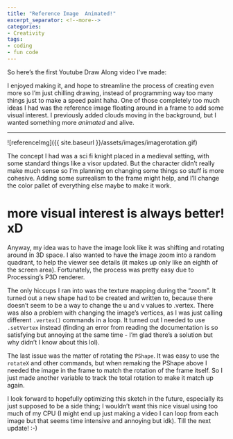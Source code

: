 ```yaml
---
title: "Reference Image  Animated!"
excerpt_separator: <!--more-->
categories: 
- Creativity
tags:
- coding
- fun code
---
```


So here’s the first Youtube Draw Along video I’ve made:

I enjoyed making it, and hope to streamline the process of creating even more so I’m just chilling drawing, instead of programming way too many things just to make a speed paint haha. One of those completely too much ideas I had was the reference image floating around in a frame to add some visual interest. I previously added clouds moving in the background, but I wanted something more *animated* and alive.

<!--more-->

***

![referenceImg]({{ site.baseurl }}/assets/images/imagerotation.gif)


The concept I had was a sci fi knight placed in a medieval setting, with some standard things like a visor updated. But the character didn’t really make much sense so I’m planning on changing some things so stuff is more cohesive. Adding some surrealism to the frame might help, and I’ll change the color pallet of everything else maybe to make it work.

# more visual interest is always better! xD


Anyway, my idea was to have the image look like it was shifting and rotating around in 3D space. I also wanted to have the image zoom into a random quadrant, to help the viewer see details (it makes up only like an eighth of the screen area). Fortunately, the process was pretty easy due to Processing’s P3D renderer. 

The only hiccups I ran into was the texture mapping during the “zoom”. It turned out a new shape had to be created and written to, because there doesn’t seem to be a way to change the u and v values to .vertex. There was also a problem with changing the image’s vertices, as I was just calling different `.vertex()` commands in a loop. It turned out I needed to use `.setVertex` instead (finding an error from reading the documentation is so satisfying but annoying at the same time - I’m glad there’s a solution but why didn’t I know about this lol).

The last issue was the matter of rotating the `PShape`. It was easy to use the `rotateX` and other commands, but when remaking the PShape above I needed the image in the frame to match the rotation of the frame itself. So I just made another variable to track the total rotation to make it match up again. 

I look forward to hopefully optimizing this sketch in the future, especially its just supposed to be a side thing; I wouldn’t want this nice visual using too much of my CPU (I might end up just making a video I can loop from each image but that seems time intensive and annoying but idk). Till the next update! :-)
